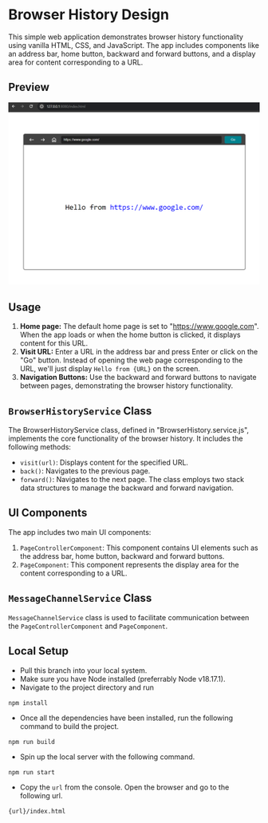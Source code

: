 # Browser History Design
This simple web application demonstrates browser history functionality using vanilla HTML, CSS, and JavaScript. The app includes components like an address bar, home button, backward and forward buttons, and a display area for content corresponding to a URL.

## Preview
![Preview](./preview.png)

## Usage
1. **Home page:** The default home page is set to "https://www.google.com". When the app loads or when the home button is clicked, it displays content for this URL.
2. **Visit URL:** Enter a URL in the address bar and press Enter or click on the "Go" button. Instead of opening the web page corresponding to the URL, we'll just display `Hello from {URL}` on the screen.
3. **Navigation Buttons:** Use the backward and forward buttons to navigate between pages, demonstrating the browser history functionality.

## `BrowserHistoryService` Class
The BrowserHistoryService class, defined in "BrowserHistory.service.js", implements the core functionality of the browser history. It includes the following methods:
- `visit(url)`: Displays content for the specified URL.
- `back()`: Navigates to the previous page.
- `forward()`: Navigates to the next page.
The class employs two stack data structures to manage the backward and forward navigation.

## UI Components
The app includes two main UI components:
1. `PageControllerComponent`: This component contains UI elements such as the address bar, home button, backward and forward buttons.
2. `PageComponent`: This component represents the display area for the content corresponding to a URL.

## `MessageChannelService` Class
`MessageChannelService` class is used to facilitate communication between the `PageControllerComponent` and `PageComponent`.

## Local Setup
- Pull this branch into your local system.
- Make sure you have Node installed (preferrably Node v18.17.1).
- Navigate to the project directory and run
```
npm install
```
- Once all the dependencies have been installed, run the following command to build the project.
```
npm run build
```
- Spin up the local server with the following command.
```
npm run start
```
- Copy the `url` from the console. Open the browser and go to the following url.
```
{url}/index.html
```